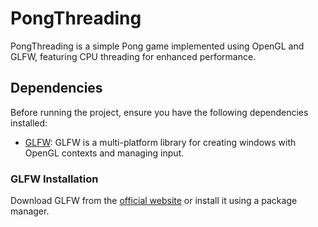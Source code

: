 # PongThreading

PongThreading is a simple Pong game implemented using OpenGL and GLFW, featuring CPU threading for enhanced performance.

## Dependencies

Before running the project, ensure you have the following dependencies installed:

- [GLFW](https://www.glfw.org/): GLFW is a multi-platform library for creating windows with OpenGL contexts and managing input.

### GLFW Installation

Download GLFW from the [official website](https://www.glfw.org/download) or install it using a package manager.
